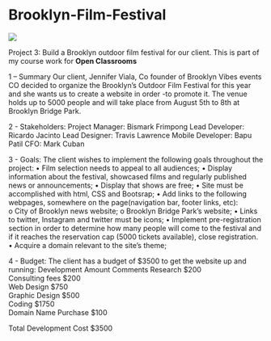 # Brooklyn-Film-Festival

<img src = "https://i.imgur.com/t7O15lU.png">

Project 3: Build a Brooklyn outdoor film festival for our client. This is part of my course work for <strong> Open Classrooms </strong> 

1 – Summary
Our client, Jennifer Viala, Co founder of Brooklyn Vibes events CO decided to organize the Brooklyn’s Outdoor Film Festival for this year and she wants us to create a website in order -to promote it.
The venue holds up to 5000 people and will take place from August 5th to 8th at Brooklyn Bridge Park. 


2 - Stakeholders: 
Project Manager:	Bismark Frimpong
Lead Developer:	Ricardo Jacinto
Lead Designer:	Travis Lawrence
Mobile Developer:	Bapu Patil
CFO:	Mark Cuban

3 - Goals: 
The client wishes to implement the following goals throughout the project:
•	Film selection needs to appeal to all audiences;
•	Display information about the festival, showcased films and regularly published news or announcements;
•	Display that shows are free;
•	Site must be accomplished with html, CSS and Bootsrap;
•	Add links to the following webpages, somewhere on the page(navigation bar, footer links, etc): 	
o	City of Brooklyn news website;
o	Brooklyn Bridge Park’s website;
•	Links to twitter, Instagram and twitter must be icons;
•	Implement pre-registration section in order to determine how many people will come to the festival and if it reaches the reservation cap (5000 tickets available), close registration.
•	Acquire a domain relevant to the site’s theme;

4 - Budget: 
The client has a budget of $3500 to get the website up and running:
Development	Amount	Comments
Research	$200	
Consulting fees	$200	
Web Design	$750	
Graphic Design	$500	
Coding	$1750	
Domain Name Purchase	$100	
		
Total Development Cost	$3500	

